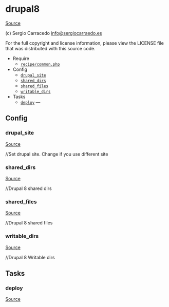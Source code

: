 <!-- DO NOT EDIT THIS FILE! -->
<!-- Instead edit recipe/drupal8.php -->
<!-- Then run bin/docgen -->

# drupal8

[Source](/recipe/drupal8.php)

(c) Sergio Carracedo <info@sergiocarraedo.es>

For the full copyright and license information, please view the LICENSE
file that was distributed with this source code.


* Require
  * [`recipe/common.php`](/recipe/common.php)
* Config
  * [`drupal_site`](#drupal_site)
  * [`shared_dirs`](#shared_dirs)
  * [`shared_files`](#shared_files)
  * [`writable_dirs`](#writable_dirs)
* Tasks
  * [`deploy`](#deploy) — 

## Config
### drupal_site
[Source](/recipe/drupal8.php#L26)

//Set drupal site. Change if you use different site

### shared_dirs
[Source](/recipe/drupal8.php#L30)

//Drupal 8 shared dirs

### shared_files
[Source](/recipe/drupal8.php#L35)

//Drupal 8 shared files

### writable_dirs
[Source](/recipe/drupal8.php#L41)

//Drupal 8 Writable dirs


## Tasks
### deploy
[Source](/recipe/drupal8.php#L12)



